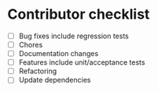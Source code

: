 # Contributor checklist

- [ ] Bug fixes include regression tests
- [ ] Chores
- [ ] Documentation changes
- [ ] Features include unit/acceptance tests
- [ ] Refactoring
- [ ] Update dependencies

